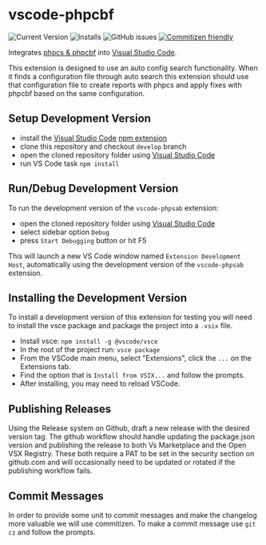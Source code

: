 # vscode-phpcbf

![Current Version](https://img.shields.io/visual-studio-marketplace/v/ValeryanM.vscode-phpsab)
![Installs](https://img.shields.io/visual-studio-marketplace/i/ValeryanM.vscode-phpsab)
![GitHub issues](https://img.shields.io/github/issues-raw/valeryan/vscode-phpsab)
[![Commitizen friendly](https://img.shields.io/badge/commitizen-friendly-brightgreen.svg)](http://commitizen.github.io/cz-cli/)

Integrates [phpcs & phpcbf](https://github.com/squizlabs/PHP_CodeSniffer.git) into [Visual Studio Code](https://code.visualstudio.com/).

This extension is designed to use an auto config search functionality. When it finds a configuration file through auto search this extension should use that configuration file to create reports with phpcs and apply fixes with phpcbf based on the same configuration.

## Setup Development Version

-   install the [Visual Studio Code](https://code.visualstudio.com/) [npm extension](https://marketplace.visualstudio.com/items?itemName=eg2.vscode-npm-script)
-   clone this repository and checkout `develop` branch
-   open the cloned repository folder using [Visual Studio Code](https://code.visualstudio.com/)
-   run VS Code task `npm install`

## Run/Debug Development Version

To run the development version of the `vscode-phpsab` extension:

-   open the cloned repository folder using [Visual Studio Code](https://code.visualstudio.com/)
-   select sidebar option `Debug`
-   press `Start Debugging` button or hit F5

This will launch a new VS Code window named `Extension Development Host`, automatically using the development version of the `vscode-phpsab` extension.

## Installing the Development Version

To install a development version of this extension for testing you will need to install the vsce package and package the project into a `.vsix` file.

-   Install vsce: `npm install -g @vscode/vsce`
-   In the root of the project run: `vsce package`
-   From the VSCode main menu, select "Extensions", click the `...` on the Extensions tab.
-   Find the option that is `Install from VSIX...` and follow the prompts.
-   After installing, you may need to reload VSCode.

## Publishing Releases

Using the Release system on Github, draft a new release with the desired version tag. The github workflow should handle updating the package.json version and publishing the release to both Vs Marketplace and the Open VSX Registry. These both require a PAT to be set in the security section on github.com and will occasionally need to be updated or rotated if the publishing workflow fails.

## Commit Messages

In order to provide some unit to commit messages and make the changelog more valuable we will use commitizen. To make a commit message use `git cz` and follow the prompts.
